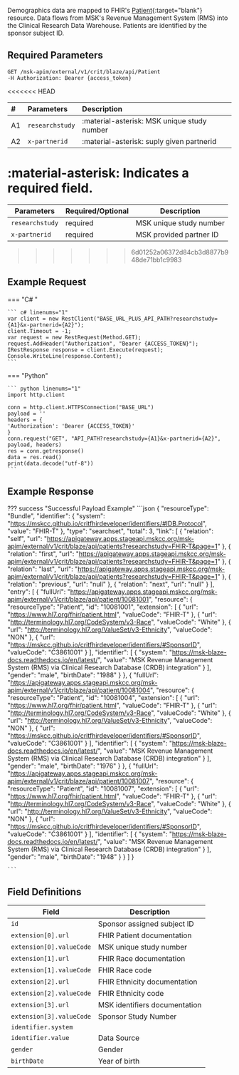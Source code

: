 Demographics data are mapped to FHIR's [Patient](http://hl7.org/fhir/patient.html){:target="blank"} resource. Data flows from MSK's Revenue Management System (RMS) into the Clinical Research Data Warehouse. Patients are identified by the sponsor subject ID.

## Required Parameters
```
GET /msk-apim/external/v1/crit/blaze/api/Patient
-H Authorization: Bearer {access_token} 
```

<<<<<<< HEAD

|# | Parameters    | Description                          |
|:-| :---------- | :----------------------------------- |
|A1| `researchstudy`       | :material-asterisk: MSK unique study number  |
|A2|`x-partnerid` |:material-asterisk: suply given partnerid|


:material-asterisk: Indicates a required field.
=======
| Parameters      | Required/Optional | Description                          |
| --------------  | ----------------- | ------------------------------------ |
| `researchstudy` | required          | MSK unique study number              |
| `x-partnerid`   | required          | MSK provided partner ID              |
>>>>>>> 6d01252a06372d84cb3d8877b948de71bb1c9983

## Example Request
=== "C# "

    ``` c# linenums="1"
    var client = new RestClient("BASE_URL_PLUS_API_PATH?researchstudy={A1}&x-partnerid={A2}");
    client.Timeout = -1;
    var request = new RestRequest(Method.GET);
    request.AddHeader("Authorization", "Bearer {ACCESS_TOKEN}");
    IRestResponse response = client.Execute(request);
    Console.WriteLine(response.Content);
    ```

=== "Python"

    ``` python linenums="1"
    import http.client

    conn = http.client.HTTPSConnection("BASE_URL")
    payload = ''
    headers = {
    'Authorization': 'Bearer {ACCESS_TOKEN}'
    }
    conn.request("GET", "API_PATH?researchstudy={A1}&x-partnerid={A2}", payload, headers)
    res = conn.getresponse()
    data = res.read()
    print(data.decode("utf-8"))
    ```

## Example Response
??? success "Successful Payload Example"
    ```json
    {
    "resourceType": "Bundle",
    "identifier": {
        "system": "https://mskcc.github.io/critfhirdeveloper/identifiers/#IDB.Protocol",
        "value": "FHIR-T"
    },
    "type": "searchset",
    "total": 3,
    "link": [
        {
            "relation": "self",
            "url": "https://apigateway.apps.stageapi.mskcc.org/msk-apim/external/v1/crit/blaze/api/patients?researchstudy=FHIR-T&page=1"
        },
        {
            "relation": "first",
            "url": "https://apigateway.apps.stageapi.mskcc.org/msk-apim/external/v1/crit/blaze/api/patients?researchstudy=FHIR-T&page=1"
        },
        {
            "relation": "last",
            "url": "https://apigateway.apps.stageapi.mskcc.org/msk-apim/external/v1/crit/blaze/api/patients?researchstudy=FHIR-T&page=1"
        },
        {
            "relation": "previous",
            "url": "null"
        },
        {
            "relation": "next",
            "url": "null"
        }
    ],
    "entry": [
        {
            "fullUrl": "https://apigateway.apps.stageapi.mskcc.org/msk-apim/external/v1/crit/blaze/api/patient/10081001",
            "resource": {
                "resourceType": "Patient",
                "id": "10081001",
                "extension": [
                    {
                        "url": "https://www.hl7.org/fhir/patient.html",
                        "valueCode": "FHIR-T"
                    },
                    {
                        "url": "http://terminology.hl7.org/CodeSystem/v3-Race",
                        "valueCode": "White"
                    },
                    {
                        "url": "http://terminology.hl7.org/ValueSet/v3-Ethnicity",
                        "valueCode": "NON"
                    },
                    {
                        "url": "https://mskcc.github.io/critfhirdeveloper/identifiers/#SponsorID",
                        "valueCode": "C3861001"
                    }
                ],
                "identifier": [
                    {
                        "system": "https://msk-blaze-docs.readthedocs.io/en/latest/",
                        "value": "MSK Revenue Management System (RMS) via Clinical Research Database (CRDB) integration"
                    }
                ],
                "gender": "male",
                "birthDate": "1988"
            }
        },
        {
            "fullUrl": "https://apigateway.apps.stageapi.mskcc.org/msk-apim/external/v1/crit/blaze/api/patient/10081004",
            "resource": {
                "resourceType": "Patient",
                "id": "10081004",
                "extension": [
                    {
                        "url": "https://www.hl7.org/fhir/patient.html",
                        "valueCode": "FHIR-T"
                    },
                    {
                        "url": "http://terminology.hl7.org/CodeSystem/v3-Race",
                        "valueCode": "White"
                    },
                    {
                        "url": "http://terminology.hl7.org/ValueSet/v3-Ethnicity",
                        "valueCode": "NON"
                    },
                    {
                        "url": "https://mskcc.github.io/critfhirdeveloper/identifiers/#SponsorID",
                        "valueCode": "C3861001"
                    }
                ],
                "identifier": [
                    {
                        "system": "https://msk-blaze-docs.readthedocs.io/en/latest/",
                        "value": "MSK Revenue Management System (RMS) via Clinical Research Database (CRDB) integration"
                    }
                ],
                "gender": "male",
                "birthDate": "1976"
            }
        },
        {
            "fullUrl": "https://apigateway.apps.stageapi.mskcc.org/msk-apim/external/v1/crit/blaze/api/patient/10081007",
            "resource": {
                "resourceType": "Patient",
                "id": "10081007",
                "extension": [
                    {
                        "url": "https://www.hl7.org/fhir/patient.html",
                        "valueCode": "FHIR-T"
                    },
                    {
                        "url": "http://terminology.hl7.org/CodeSystem/v3-Race",
                        "valueCode": "White"
                    },
                    {
                        "url": "http://terminology.hl7.org/ValueSet/v3-Ethnicity",
                        "valueCode": "NON"
                    },
                    {
                        "url": "https://mskcc.github.io/critfhirdeveloper/identifiers/#SponsorID",
                        "valueCode": "C3861001"
                    }
                ],
                "identifier": [
                    {
                        "system": "https://msk-blaze-docs.readthedocs.io/en/latest/",
                        "value": "MSK Revenue Management System (RMS) via Clinical Research Database (CRDB) integration"
                    }
                ],
                "gender": "male",
                "birthDate": "1948"
            }
        }
    ]
    }
  
    ```

## Field Definitions

|  Field                        | Description                     |
| ----------------------------- | ----------------------------    |
| `id`                          | Sponsor assigned subject ID     |
| `extension[0].url`            | FHIR Patient documentation      |
| `extension[0].valueCode`      | MSK unique study number         |
| `extension[1].url`            | FHIR Race documentation         |
| `extension[1].valueCode`      | FHIR Race code                  |
| `extension[2].url`            | FHIR Ethnicity documentation    |
| `extension[2].valueCode`      | FHIR Ethnicity code             |
| `extension[3].url`            | MSK identifiers documentation   |
| `extension[3].valueCode`      | Sponsor Study Number            |
| `identifier.system`           |
| `identifier.value`            | Data Source                     |
| `gender`                      | Gender                          |
| `birthDate`                   | Year of birth                   |